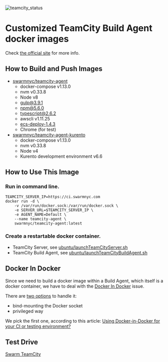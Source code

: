 
![teamcity_status][tc_status_logo]

[tc_status_logo]: https://ci.swarmnyc.com/app/rest/builds/buildType:BuildAgentDockerImages_Build/statusIcon "Powered by TeamCity"

# Customized TeamCity Build Agent docker images
Check [the official site](https://github.com/JetBrains/teamcity-docker-agent) for more info.

## How to Build and Push Images
* [swarmnyc/teamcity-agent](ubuntu/typescript/build.sh)
    * docker-compose v1.13.0
    * nvm v0.33.8
    * Node v8
    + gulp@3.9.1
    + npm@5.6.0
    + typescript@2.6.2
    * awscli v1.11.25
    * [ecs-deploy-1.4.3](https://github.com/fabfuel/ecs-deploy)
    * Chrome (for test)
* [swarmnyc/teamcity-agent-kurento](ubuntu/kurento/build.sh)
    * docker-compose v1.13.0
    * nvm v0.33.8
    * Node v4
    * Kurento development environment v6.6

## How to Use This Image
### Run in command line.
```
TEAMCITY_SERVER_IP=https://ci.swarmnyc.com
docker run -d \
    -v /var/run/docker.sock:/var/run/docker.sock \
    -e SERVER_URL=$TEAMCITY_SERVER_IP \
    -e AGENT_NAME=Default \
    --name teamcity-agent \
    swarmnyc/teamcity-agent:latest
```

### Create a restartable docker container.
* TeamCity Server, see [ubuntu/launchTeamCityServer.sh](ubuntu/launchTeamCityServer.sh)
* TeamCity Build Agent, see [ubuntu/launchTeamCityBuildAgent.sh](ubuntu/launchTeamCityBuildAgent.sh)

## Docker In Docker
Since we need to build a docker image within a Build Agent, which itself is a docker container, we have to deal with the [Docker In Docker](https://github.com/jpetazzo/dind) issue.

There are [two options](https://hub.docker.com/r/jetbrains/teamcity-agent/) to handle it:
* bind-mounting the Docker socket
* privileged way

We pick the first one, according to this article: [Using Docker-in-Docker for your CI or testing environment?](http://jpetazzo.github.io/2015/09/03/do-not-use-docker-in-docker-for-ci/)

## Test Drive
[Swarm TeamCity](https://ci.swarmnyc.com)

